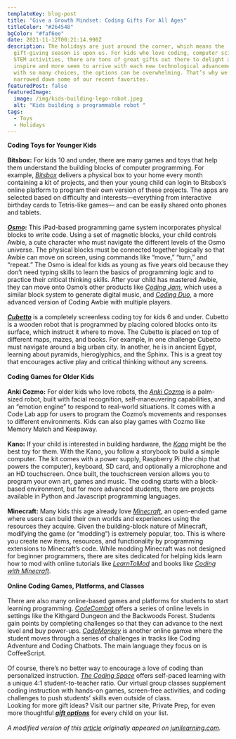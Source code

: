 ```yaml
---
templateKey: blog-post
title: "Give a Growth Mindset: Coding Gifts For All Ages"
titleColor: "#264548"
bgColor: "#faf6ee"
date: 2021-11-12T00:21:14.990Z
description: The holidays are just around the corner, which means the
  gift-giving season is upon us. For kids who love coding, computer science, and
  STEM activities, there are tons of great gifts out there to delight and
  inspire and more seem to arrive with each new technological advancement. But
  with so many choices, the options can be overwhelming. That’s why we’ve
  narrowed down some of our recent favorites.
featuredPost: false
featuredImage:
  image: /img/kids-building-lego-robot.jpeg
  alt: "Kids building a programmable robot "
tags:
  - Toys
  - Holidays
---
```

**Coding Toys for Younger Kids**\
\
**Bitsbox:** For kids 10 and under, there are many games and toys that help them understand the building blocks of computer programming. For example, *[Bitsbox](https://bitsbox.com/)* delivers a physical box to your home every month containing a kit of projects, and then your young child can login to Bitsbox’s online platform to program their own version of these projects. The apps are selected based on difficulty and interests—everything from interactive birthday cards to Tetris-like games— and can be easily shared onto phones and tablets.\
\
***[Osmo](https://www.playosmo.com/en/coding-family/)*:** This iPad-based programming game system incorporates physical blocks to write code. Using a set of magnetic blocks, your child controls Awbie, a cute character who must navigate the different levels of the Osmo universe. The physical blocks must be connected together logically so that Awbie can move on screen, using commands like “move,” “turn,” and “repeat.” The Osmo is ideal for kids as young as five years old because they don’t need typing skills to learn the basics of programming logic and to practice their critical thinking skills. After your child has mastered Awbie, they can move onto Osmo’s other products like *[Coding Jam](https://www.playosmo.com/en/coding-jam/)*, which uses a similar block system to generate digital music, and *[Coding Duo](https://www.playosmo.com/en/coding-duo/)*, a more advanced version of Coding Awbie with multiple players.\
\
***[Cubetto](https://www.primotoys.com/)*** is a completely screenless coding toy for kids 6 and under. Cubetto is a wooden robot that is programmed by placing colored blocks onto its surface, which instruct it where to move. The Cubetto is placed on top of different maps, mazes, and books. For example, in one challenge Cubetto must navigate around a big urban city. In another, he is in ancient Egypt, learning about pyramids, hieroglyphics, and the Sphinx. This is a great toy that encourages active play and critical thinking without any screens.\
\
**Coding Games for Older Kids**\
\
**Anki Cozmo:** For older kids who love robots, the *[Anki Cozmo](https://www.anki.com/en-us/cozmo)* is a palm-sized robot, built with facial recognition, self-maneuvering capabilities, and an “emotion engine” to respond to real-world situations. It comes with a Code Lab app for users to program the Cozmo’s movements and responses to different environments. Kids can also play games with Cozmo like Memory Match and Keepaway.\
\
**Kano:** If your child is interested in building hardware, the *[Kano](https://kano.me/us)* might be the best toy for them. With the Kano, you follow a storybook to build a simple computer. The kit comes with a power supply, Raspberry Pi (the chip that powers the computer), keyboard, SD card, and optionally a microphone and an HD touchscreen. Once built, the touchscreen version allows you to program your own art, games and music. The coding starts with a block-based environment, but for more advanced students, there are projects available in Python and Javascript programming languages.\
\
**Minecraft:** Many kids this age already love *[Minecraft](https://minecraft.net/en-us/what-is-minecraft/)*, an open-ended game where users can build their own worlds and experiences using the resources they acquire. Given the building-block nature of Minecraft, modifying the game (or “modding”) is extremely popular, too. This is where you create new items, resources, and functionality by programming extensions to Minecraft’s code. While modding Minecraft was not designed for beginner programmers, there are sites dedicated for helping kids learn how to mod with online tutorials like *[LearnToMod](https://www.learntomod.com/)* and books like *[Coding with Minecraft](https://www.amazon.com/dp/1593278535/ref=sxbs_sxwds-stvp_2)*.\
\
**Online Coding Games, Platforms, and Classes**\
\
There are also many online-based games and platforms for students to start learning programming. *[CodeCombat](https://codecombat.com/play)* offers a series of online levels in settings like the Kithgard Dungeon and the Backwoods Forest. Students gain points by completing challenges so that they can advance to the next level and buy power-ups. *[CodeMonkey](https://www.playcodemonkey.com/)* is another online gamxe where the student moves through a series of challenges in tracks like Coding Adventure and Coding Chatbots. The main language they focus on is CoffeeScript.\
\
Of course, there’s no better way to encourage a love of coding than personalized instruction. *[The Coding Space](/)* offers self-paced learning with a unique 4:1 student-to-teacher ratio. Our virtual group classes supplement coding instruction with hands-on games, screen-free activities, and coding challenges to push students’ skills even outside of class.
\
Looking for more gift ideas? Visit our partner site, Private Prep, for even more thoughtful ***[gift options](https://privateprep.com/blog/2020-holiday-gift-guide/)*** for every child on your list.\
\
*A modified version of this [article](https://junilearning.com/blog/guide/coding-games-toys-for-kids/?utm_source=gf&utm_medium=coding_games_toys_apps_for_kids&utm_campaign=outreach) originally appeared on [junilearning.com](https://junilearning.com/?utm_source=gf&utm_medium=coding_games_toys_apps_for_kids&utm_campaign=outreach).*
